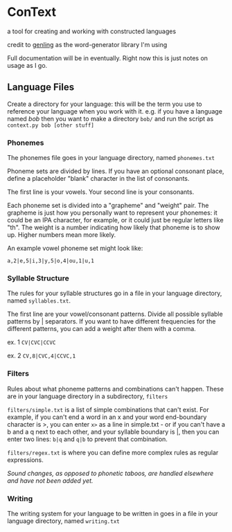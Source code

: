 # ConText
a tool for creating and working with constructed languages

credit to [genling](https://github.com/2sh/genling) as the word-generator library I'm using

Full documentation will be in eventually. Right now this is just notes on usage as I go.

## Language Files
Create a directory for your language: this will be the term you use to reference your language when you work with it. e.g. if you have a language named *bob* then you want to make a directory `bob/` and run the script as `context.py bob [other stuff]`

### Phonemes
The phonemes file goes in your language directory, named `phonemes.txt`

Phoneme sets are divided by lines. If you have an optional consonant place, define a placeholder "blank" character in the list of consonants.

The first line is your vowels. Your second line is your consonants.

Each phoneme set is divided into a "grapheme" and "weight" pair. The grapheme is just how you personally want to represent your phonemes: it could be an IPA character, for example, or it could just be regular letters like "th". The weight is a number indicating how likely that phoneme is to show up. Higher numbers mean more likely.

An example vowel phoneme set might look like:

`a,2|e,5|i,3|y,5|o,4|ou,1|u,1`

### Syllable Structure
The rules for your syllable structures go in a file in your language directory, named `syllables.txt`.

The first line are your vowel/consonant patterns. Divide all possible syllable patterns by | separators. If you want to have different frequencies for the different patterns, you can add a weight after them with a comma.

ex. 1
`CV|CVC|CCVC`

ex. 2
`CV,8|CVC,4|CCVC,1`

### Filters
Rules about what phoneme patterns and combinations can't happen. These are in your language directory in a subdirectory, `filters`

`filters/simple.txt` is a list of simple combinations that can't exist. For example, if you can't end a word in an x and your word end-boundary character is >, you can enter `x>` as a line in simple.txt - or if you can't have a b and a q next to each other, and your syllable boundary is |, then you can enter two lines: `b|q` and `q|b` to prevent that combination.

`filters/regex.txt` is where you can define more complex rules as regular expressions.

*Sound changes, as opposed to phonetic taboos, are handled elsewhere and have not been added yet.*

### Writing
The writing system for your language to be written in goes in a file in your language directory, named `writing.txt`